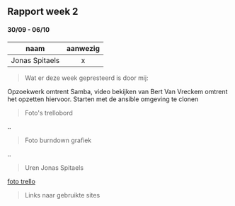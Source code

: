 ## Rapport week 2
#### 30/09 - 06/10

|         naam         |    aanwezig   |
|:--------------------:|:-------------:|
|    Jonas Spitaels    |        x      |


> Wat er deze week gepresteerd is door mij:

Opzoekwerk omtrent Samba, video bekijken van Bert Van Vreckem omtrent het opzetten hiervoor. Starten met de ansible omgeving te clonen 


> Foto's trellobord

..

> Foto burndown grafiek

..

> Uren Jonas Spitaels    

[foto trello](images/trello.PNG)

> Links naar gebruikte sites




